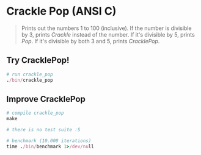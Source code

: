 Crackle Pop (ANSI C)
====================

> Prints out the numbers 1 to 100 (inclusive). If the number is divisible by 3, prints _Crackle_ instead of the number. If it's divisible by 5, prints _Pop_. If it's divisible by both 3 and 5, prints _CracklePop_.

Try CracklePop!
---------------

```ruby
# run crackle_pop
./bin/crackle_pop
```

Improve CracklePop
------------------

```ruby
# compile crackle_pop
make

# there is no test suite :S

# benchmark (10.000 iterations)
time ./bin/benchmark 1>/dev/null
```
